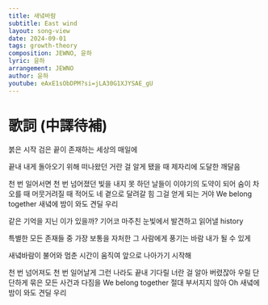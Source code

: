 ```yaml
---
title: 새녘바람
subtitle: East wind
layout: song-view
date: 2024-09-01
tags: growth-theory
composition: JEWNO, 윤하
lyric: 윤하
arrangement: JEWNO
author: 윤하
youtube: eAxE1sObDPM?si=jLA30G1XJYSAE_gU
---
```


# 歌詞 (中譯待補)

붉은 시작 검은 끝이
존재하는 세상의 매일에

끝내 내게 돌아오기 위해
떠나왔던 거란 걸 알게 됐을 때
제자리에 도달한 깨달음

천 번 일어서면 천 번 넘어졌던
빛을 내지 못 하던 날들이
이야기의 도약이 되어
숨이 차오를 때 머뭇거려질 때
적어도 네 곁으로 달려갈 힘
그걸 얻게 되는 거야
We belong together
새녘에 밤이 와도 견딜 우리

같은 기억을 지닌 이가 있을까?
기어코 마주친 눈빛에서
발견하고 읽어낼 history

특별한 모든 존재들 중
가장 보통을 자처한 그 사람에게 풍기는 바람
내가 될 수 있게

새녘바람이 불어와
멈춘 시간이 움직여
앞으로 나아가기 시작해

천 번 넘어져도 천 번 일어날게
그런 나라도 끝내 기다릴
너란 걸 알아 버렸잖아
우릴 단단하게 묶은 모든 사건과 다짐을
We belong together
절대 부서지지 않아
Oh 새녘에 밤이 와도 견딜 우리
